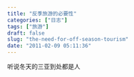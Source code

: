```yaml
---
title: "反季旅游的必要性"
categories: ["日志"]
tags: ["旅游"]
draft: false
slug: "the-need-for-off-season-tourism"
date: "2011-02-09 05:11:36"
---
```


听说冬天的三亚到处都是人

